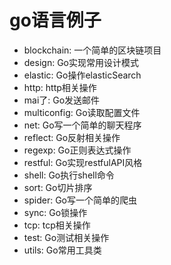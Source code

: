 # go语言例子

- blockchain: 一个简单的区块链项目
- design: Go实现常用设计模式
- elastic: Go操作elasticSearch
- http: http相关操作
- mai了: Go发送邮件
- multiconfig: Go读取配置文件
- net: Go写一个简单的聊天程序
- reflect: Go反射相关操作
- regexp: Go正则表达式操作
- restful: Go实现restfulAPI风格
- shell: Go执行shell命令
- sort: Go切片排序
- spider: Go写一个简单的爬虫
- sync: Go锁操作
- tcp: tcp相关操作
- test: Go测试相关操作
- utils: Go常用工具类
